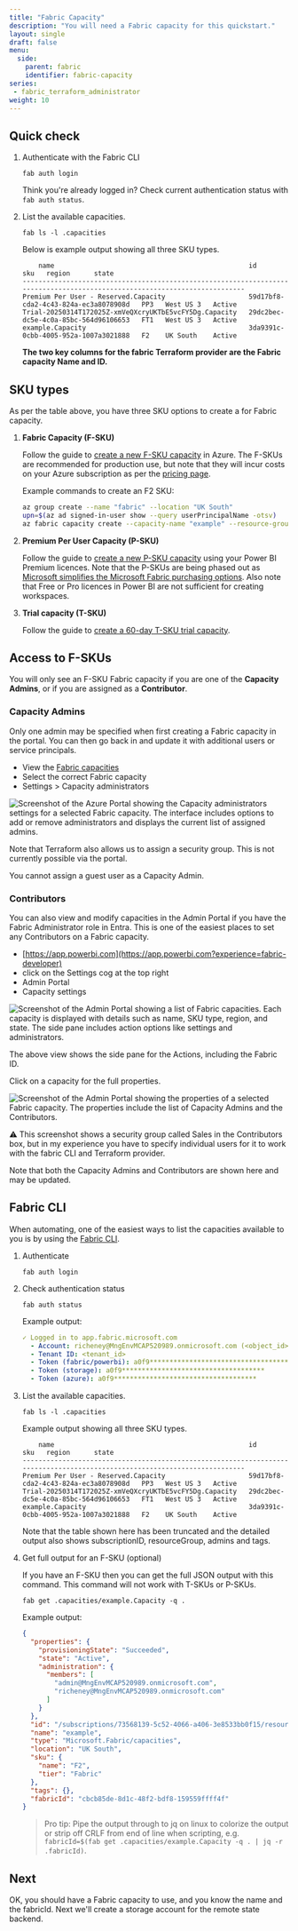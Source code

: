 ```yaml
---
title: "Fabric Capacity"
description: "You will need a Fabric capacity for this quickstart."
layout: single
draft: false
menu:
  side:
    parent: fabric
    identifier: fabric-capacity
series:
 - fabric_terraform_administrator
weight: 10
---
```


## Quick check

1. Authenticate with the Fabric CLI

    ```shell
    fab auth login
    ```

    Think you're already logged in? Check current authentication status with `fab auth status`.

1. List the available capacities.

    ```shell
    fab ls -l .capacities
    ```

    Below is example output showing all three SKU types.

    ```text
        name                                                 id                                     sku   region      state
    ---------------------------------------------------------------------------------------------------------------------------
    Premium Per User - Reserved.Capacity                     59d17bf8-cda2-4c43-824a-ec3a8078908d   PP3   West US 3   Active
    Trial-20250314T172025Z-xmVeQXcryUKTbE5vcFY5Dg.Capacity   29dc2bec-dc5e-4c0a-85bc-564d96106653   FT1   West US 3   Active
    example.Capacity                                         3da9391c-0cbb-4005-952a-1007a3021888   F2    UK South    Active
    ```

    **The two key columns for the fabric Terraform provider are the Fabric capacity Name and ID.**

## SKU types

As per the table above, you have three SKU options to create a for Fabric capacity.

1. **Fabric Capacity (F-SKU)**

    Follow the guide to [create a new F-SKU capacity](https://learn.microsoft.com/fabric/admin/capacity-settings?tabs=fabric-capacity#create-a-new-capacity) in Azure. The F-SKUs are recommended for production use, but note that they will incur costs on your Azure subscription as per the [pricing page](https://azure.microsoft.com/pricing/details/microsoft-fabric/).

    Example commands to create an F2 SKU:

    ```bash
    az group create --name "fabric" --location "UK South"
    upn=$(az ad signed-in-user show --query userPrincipalName -otsv)
    az fabric capacity create --capacity-name "example" --resource-group "fabric" --location "UK South" --sku "{name:F2,tier:Fabric}" --administration "{members:[${upn}]}"
    ```

1. **Premium Per User Capacity (P-SKU)**

    Follow the guide to [create a new P-SKU capacity](https://learn.microsoft.com/fabric/admin/capacity-settings?tabs=power-bi-premium#create-a-new-capacity) using your Power BI Premium licences. Note that the P-SKUs are being phased out as [Microsoft simplifies the Microsoft Fabric purchasing options](https://powerbi.microsoft.com/blog/grace-period-for-transitioning-from-power-bi-premium-to-microsoft-fabric/). Also note that Free or Pro licences in Power BI are not sufficient for creating workspaces.

1. **Trial capacity (T-SKU)**

     Follow the guide to [create a 60-day T-SKU trial capacity](https://learn.microsoft.com/fabric/fundamentals/fabric-trial).

## Access to F-SKUs

You will only see an F-SKU Fabric capacity if you are one of the **Capacity Admins**, or if you are assigned as a **Contributor**.

### Capacity Admins

Only one admin may be specified when first creating a Fabric capacity in the portal. You can then go back in and update it with additional users or service principals.

- View the [Fabric capacities](https://portal.azure.com/#browse/Microsoft.Fabric%2Fcapacities)
- Select the correct Fabric capacity
- Settings > Capacity administrators

![Screenshot of the Azure Portal showing the Capacity administrators settings for a selected Fabric capacity. The interface includes options to add or remove administrators and displays the current list of assigned admins.](/fabric/images/azurePortal_capacityAdmins.png)

Note that Terraform also allows us to assign a security group. This is not currently possible via the portal.

You cannot assign a guest user as a Capacity Admin.

### Contributors

You can also view and modify capacities in the Admin Portal if you have the Fabric Administrator role in Entra. This is one of the easiest places to set any Contributors on a Fabric capacity.

- [https://app.powerbi.com](https://app.powerbi.com?experience=fabric-developer)
- click on the Settings cog at the top right
- Admin Portal
- Capacity settings

![Screenshot of the Admin Portal showing a list of Fabric capacities. Each capacity is displayed with details such as name, SKU type, region, and state. The side pane includes action options like settings and administrators.](/fabric/images/adminPortal_capacity_list.png)

The above view shows the side pane for the Actions, including the Fabric ID.

Click on a capacity for the full properties.

![Screenshot of the Admin Portal showing the properties of a selected Fabric capacity. The properties include the list of Capacity Admins and the Contributors.](/fabric/images/adminPortal_capacity_properties.png)

⚠️ This screenshot shows a security group called Sales in the Contributors box, but in my experience you have to specify individual users for it to work with the fabric CLI and Terraform provider.

Note that both the Capacity Admins and Contributors are shown here and may be updated.

## Fabric CLI

When automating, one of the easiest ways to list the capacities available to you is by using the [Fabric CLI](./prereqs.md#fabric-cli).

1. Authenticate

    ```shell
    fab auth login
    ```

1. Check authentication status

    ```shell
    fab auth status
    ```

    Example output:

    ```yaml
    ✓ Logged in to app.fabric.microsoft.com
      - Account: richeney@MngEnvMCAP520989.onmicrosoft.com (<object_id>)
      - Tenant ID: <tenant_id>
      - Token (fabric/powerbi): a0f9************************************
      - Token (storage): a0f9************************************
      - Token (azure): a0f9************************************
    ```

1. List the available capacities.

    ```shell
    fab ls -l .capacities
    ```

    Example output showing all three SKU types.

    ```text
        name                                                 id                                     sku   region      state
    ---------------------------------------------------------------------------------------------------------------------------
    Premium Per User - Reserved.Capacity                     59d17bf8-cda2-4c43-824a-ec3a8078908d   PP3   West US 3   Active
    Trial-20250314T172025Z-xmVeQXcryUKTbE5vcFY5Dg.Capacity   29dc2bec-dc5e-4c0a-85bc-564d96106653   FT1   West US 3   Active
    example.Capacity                                         3da9391c-0cbb-4005-952a-1007a3021888   F2    UK South    Active
    ```

    Note that the table shown here has been truncated and the detailed output also shows subscriptionID, resourceGroup, admins and tags.

1. Get full output for an F-SKU (optional)

    If you have an F-SKU then you can get the full JSON output with this command. This command will not work with T-SKUs or P-SKUs.

    ```shell
    fab get .capacities/example.Capacity -q .
    ```

    Example output:

    ```json
    {
      "properties": {
        "provisioningState": "Succeeded",
        "state": "Active",
        "administration": {
          "members": [
            "admin@MngEnvMCAP520989.onmicrosoft.com",
            "richeney@MngEnvMCAP520989.onmicrosoft.com"
          ]
        }
      },
      "id": "/subscriptions/73568139-5c52-4066-a406-3e8533bb0f15/resourceGroups/fabric/providers/Microsoft.Fabric/capacities/example",
      "name": "example",
      "type": "Microsoft.Fabric/capacities",
      "location": "UK South",
      "sku": {
        "name": "F2",
        "tier": "Fabric"
      },
      "tags": {},
      "fabricId": "cbcb85de-8d1c-48f2-bdf8-159559ffff4f"
    }
    ```

    > Pro tip: Pipe the output through to jq on linux to colorize the output or strip off CRLF from end of line when scripting, e.g. `fabricId=$(fab get .capacities/example.Capacity -q . | jq -r .fabricId)`.

## Next

OK, you should have a Fabric capacity to use, and you know the name and the fabricId. Next we'll create a storage account for the remote state backend.

